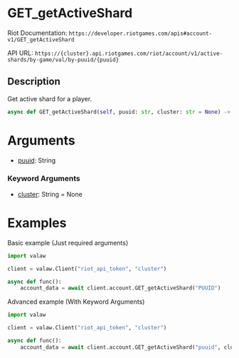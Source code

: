# GET_getActiveShard
Riot Documentation: `https://developer.riotgames.com/apis#account-v1/GET_getActiveShard`

API URL: `https://{cluster}.api.riotgames.com/riot/account/v1/active-shards/by-game/val/by-puuid/{puuid}`
## Description
Get active shard for a player.
```py
async def GET_getActiveShard(self, puuid: str, cluster: str = None) -> dict:
```
# Arguments
- [puuid](https://github.com/Jet612/valaw/tree/main/docs/glossary.md#puuid): String
### Keyword Arguments
- [cluster](https://github.com/Jet612/valaw/tree/main/docs/glossary.md#clusters): String = None
# Examples
Basic example (Just required arguments)
```py
import valaw

client = valaw.Client("riot_api_token", "cluster")

async def func():
    account_data = await client.account.GET_getActiveShard("PUUID")
```
Advanced example (With Keyword Arguments)
```py
import valaw

client = valaw.Client("riot_api_token", "cluster")

async def func():
    account_data = await client.account.GET_getActiveShard("puuid", cluster="cluster")
```